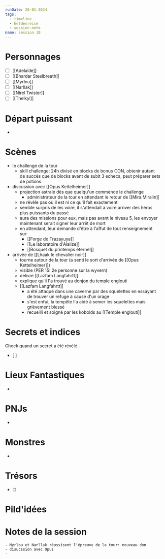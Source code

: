 ```yaml
---
runDate: 20-01-2024
tags:
  - timeline
  - heldenreise
  - session-note
name: session 10
---
```



# Personnages
- [ ] [[Adelaïde]]
- [ ] [[Bhardar Steelbreath]]
- [ ] [[Myrlou]]
- [ ] [[Narllak]]
- [ ] [[Nirel Twister]]
- [ ] [[Thelkyl]]

# Départ puissant
- 


# Scènes
- le challenge de la tour
	- skill challenge: 24h divisé en blocks de bonus CON, obtenir autant de succès que de blocks avant de subit 3 echecs, peut préparer sets de potions
- discussion avec [[Opus Kettelheimer]]
	- projection astrale dès que quelqu'un commence le challenge
		- administrateur de la tour en attendant le retour de [[Mira Miralin]]
	- ne révèle pas où il est ni ce qu'il fait exactement
	- semble surpris de les voire, il s'attendait à voire arriver des héros plus puissants du passé
	- aura des missions pour eux, mais pas avant le niveau 5, les envoyer maintenant serait signer leur arrêt de mort
	- en attendant, leur demande d'être à l'affut de tout renseignement sur:
		- [[Forge de Trazayuya]]
		- [[Le laboratoire d'Aialize]]
		- [[Bosquet du printemps éternel]]
- arrivée de [[Lhaak le chevalier noir]]
	- tourne autour de la tour (a senti le sort d'arrivée de [[Opus Kettelheimer]])
	- visible (PER 15: 2e personne sur la wyvern)
	- délivre [[Lazfam Langfahrtt]]
	- explique qu'il l'a trouvé au donjon du temple englouti
	- [[Lazfam Langfahrtt]]
		- a été attaqué dans une caverne par des squelettes en essayant de trouver un refuge à cause d'un orage
		- s'est enfui, la tempête l'a aidé à semer les squelettes mais grièvement blessé
		- recueilli et soigné par les kobolds au [[Temple englouti]]

# Secrets et indices
Check quand un secret a été révélé
- [ ] 

# Lieux Fantastiques
- 

# PNJs
- 

# Monstres
- 

# Trésors
- [ ]


# Pild'idées
> 

# Notes de la session

```
- Myrlou et Narllak réussisent l'épreuve de la tour: nouveau don
- disucssion avec Opus
- 
```
